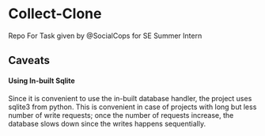# Collect-Clone
Repo For Task given by @SocialCops for SE Summer Intern


## Caveats

#### Using In-built Sqlite

Since it is convenient to use the in-built database handler,
the project uses sqlite3 from python. This is convenient in case of projects
with long but less number of write requests; once the number of requests
increase, the database slows down since the writes happens sequentially.